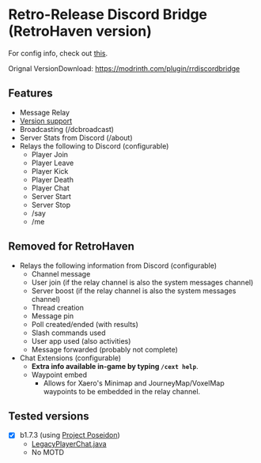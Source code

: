 # Retro-Release Discord Bridge (RetroHaven version)
For config info, check out [this](https://github.com/DexrnZacAttack/RRDiscordBridge/wiki/Config).

Orignal VersionDownload: https://modrinth.com/plugin/rrdiscordbridge   


## Features
- Message Relay
- [Version support](#tested-versions)
- Broadcasting (/dcbroadcast)
- Server Stats from Discord (/about)
- Relays the following to Discord (configurable)
  - Player Join
  - Player Leave
  - Player Kick
  - Player Death
  - Player Chat
  - Server Start
  - Server Stop
  - /say
  - /me
## Removed for RetroHaven 
- Relays the following information from Discord (configurable)
  - Channel message
  - User join (if the relay channel is also the system messages channel)
  - Server boost (if the relay channel is also the system messages channel)
  - Thread creation
  - Message pin
  - Poll created/ended (with results)
  - Slash commands used
  - User app used (also activities)
  - Message forwarded (probably not complete)
- Chat Extensions (configurable)
  - **Extra info available in-game by typing `/cext help`**.
  - Waypoint embed
    - Allows for Xaero's Minimap and JourneyMap/VoxelMap waypoints to be embedded in the relay channel.


## Tested versions
- [X] b1.7.3 (using [Project Poseidon](https://github.com/retromcorg/Project-Poseidon))
  - [LegacyPlayerChat.java](src/main/java/io/github/dexrnzacattack/rrdiscordbridge/eventcompatibility/legacy/LegacyPlayerChat.java)
  - No MOTD      
